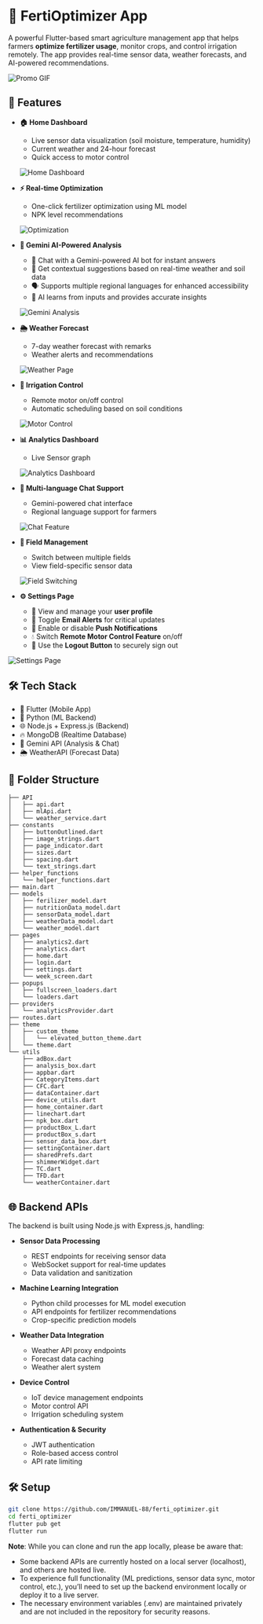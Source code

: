 # 🌱 FertiOptimizer App

A powerful Flutter-based smart agriculture management app that helps farmers **optimize fertilizer usage**, monitor crops, and control irrigation remotely. The app provides real-time sensor data, weather forecasts, and AI-powered recommendations.

![Promo GIF](demo/promo.gif)

## 🌟 Features

- **🏠 Home Dashboard**
  - Live sensor data visualization (soil moisture, temperature, humidity)
  - Current weather and 24-hour forecast
  - Quick access to motor control


  ![Home Dashboard](demo/home.gif)
  

- **⚡ Real-time Optimization**
  - One-click fertilizer optimization using ML model
  - NPK level recommendations

     
  ![Optimization](demo/optimize.gif)
  

- **🤖 Gemini AI-Powered Analysis**
  - 💬 Chat with a Gemini-powered AI bot for instant answers  
  - 🌾 Get contextual suggestions based on real-time weather and soil data  
  - 🗣️ Supports multiple regional languages for enhanced accessibility  
  - 🧠 AI learns from inputs and provides accurate insights


  ![Gemini Analysis](demo/gemini.gif)
  

- **🌦 Weather Forecast**
  - 7-day weather forecast with remarks
  - Weather alerts and recommendations

  
  ![Weather Page](demo/weather.gif)
  

- **🚰 Irrigation Control**
  - Remote motor on/off control
  - Automatic scheduling based on soil conditions

  
  ![Motor Control](demo/motor.gif)
  

- **📊 Analytics Dashboard**
  - Live Sensor graph

  
  ![Analytics Dashboard](demo/analytics.gif)
  

- **💬 Multi-language Chat Support**
  - Gemini-powered chat interface
  - Regional language support for farmers

  
  ![Chat Feature](demo/chat.gif)
  
  
- **👤 Field Management**
  - Switch between multiple fields
  - View field-specific sensor data

  
  ![Field Switching](demo/fields.gif)
  

- **⚙️ Settings Page**
  - 👤 View and manage your **user profile**  
  - 🔔 Toggle **Email Alerts** for critical updates  
  - 📲 Enable or disable **Push Notifications**  
  - 💧 Switch **Remote Motor Control Feature** on/off  
  - 🚪 Use the **Logout Button** to securely sign out  


![Settings Page](demo/settings.gif)


## 🛠 Tech Stack

- 🔧 Flutter (Mobile App)
- 🐍 Python (ML Backend)
- 🌐 Node.js + Express.js (Backend)
- 🔥 MongoDB (Realtime Database)
- 🤖 Gemini API (Analysis & Chat)
- 🌦 WeatherAPI (Forecast Data)

## 📁 Folder Structure

```
├── API
│   ├── api.dart
│   ├── mlApi.dart
│   └── weather_service.dart
├── constants
│   ├── buttonOutlined.dart
│   ├── image_strings.dart
│   ├── page_indicator.dart
│   ├── sizes.dart
│   ├── spacing.dart
│   └── text_strings.dart
├── helper_functions
│   └── helper_functions.dart
├── main.dart
├── models
│   ├── ferilizer_model.dart
│   ├── nutritionData_model.dart
│   ├── sensorData_model.dart
│   ├── weatherData_model.dart
│   └── weather_model.dart
├── pages
│   ├── analytics2.dart
│   ├── analytics.dart
│   ├── home.dart
│   ├── login.dart
│   ├── settings.dart
│   └── week_screen.dart
├── popups
│   ├── fullscreen_loaders.dart
│   └── loaders.dart
├── providers
│   └── analyticsProvider.dart
├── routes.dart
├── theme
│   ├── custom_theme
│   │   └── elevated_button_theme.dart
│   └── theme.dart
└── utils
    ├── adBox.dart
    ├── analysis_box.dart
    ├── appbar.dart
    ├── CategoryItems.dart
    ├── CFC.dart
    ├── dataContainer.dart
    ├── device_utils.dart
    ├── home_container.dart
    ├── linechart.dart
    ├── npk_box.dart
    ├── productBox_L.dart
    ├── productBox_s.dart
    ├── sensor_data_box.dart
    ├── settingContainer.dart
    ├── sharedPrefs.dart
    ├── shimmerWidget.dart
    ├── TC.dart
    ├── TFD.dart
    └── weatherContainer.dart
```

## 🌐 Backend APIs

The backend is built using Node.js with Express.js, handling:

- **Sensor Data Processing**
  - REST endpoints for receiving sensor data
  - WebSocket support for real-time updates
  - Data validation and sanitization

- **Machine Learning Integration**
  - Python child processes for ML model execution
  - API endpoints for fertilizer recommendations
  - Crop-specific prediction models

- **Weather Data Integration**
  - Weather API proxy endpoints
  - Forecast data caching
  - Weather alert system

- **Device Control**
  - IoT device management endpoints
  - Motor control API
  - Irrigation scheduling system

- **Authentication & Security**
  - JWT authentication
  - Role-based access control
  - API rate limiting

## 🛠 Setup

```bash
git clone https://github.com/IMMANUEL-88/ferti_optimizer.git
cd ferti_optimizer
flutter pub get
flutter run
```
**Note**: While you can clone and run the app locally, please be aware that:
  - Some backend APIs are currently hosted on a local server (localhost), and others are hosted live.
  - To experience full functionality (ML predictions, sensor data sync, motor control, etc.), you’ll need to set up the backend environment locally or deploy it to a live server.
  - The necessary environment variables (.env) are maintained privately and are not included in the repository for security reasons.
